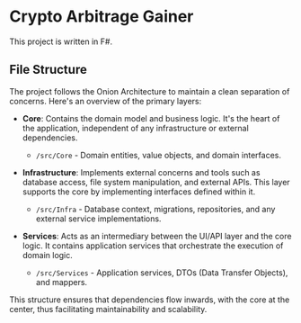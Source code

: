 # Crypto Arbitrage Gainer

This project is written in F#.

## File Structure

The project follows the Onion Architecture to maintain a clean separation of concerns. Here's an overview of the primary layers:

-   **Core**: Contains the domain model and business logic. It's the heart of the application, independent of any infrastructure or external dependencies.

    -   `/src/Core` - Domain entities, value objects, and domain interfaces.

-   **Infrastructure**: Implements external concerns and tools such as database access, file system manipulation, and external APIs. This layer supports the core by implementing interfaces defined within it.

    -   `/src/Infra` - Database context, migrations, repositories, and any external service implementations.

-   **Services**: Acts as an intermediary between the UI/API layer and the core logic. It contains application services that orchestrate the execution of domain logic.
    -   `/src/Services` - Application services, DTOs (Data Transfer Objects), and mappers.

This structure ensures that dependencies flow inwards, with the core at the center, thus facilitating maintainability and scalability.
